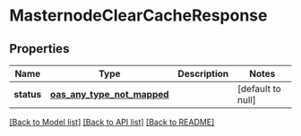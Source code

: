 # MasternodeClearCacheResponse
## Properties

| Name | Type | Description | Notes |
|------------ | ------------- | ------------- | -------------|
| **status** | [**oas_any_type_not_mapped**](.md) |  | [default to null] |

[[Back to Model list]](../README.md#documentation-for-models) [[Back to API list]](../README.md#documentation-for-api-endpoints) [[Back to README]](../README.md)

